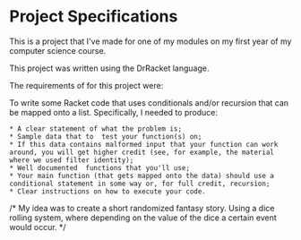 # Project Specifications

 This is a project that I've made for one of my modules on my first year
 of my computer science course.

 This project was written using the DrRacket language.
 
 The requirements of for this project were:
 
 To write some Racket code that uses conditionals and/or recursion that can be mapped onto a list.
 Specifically, I needed to produce:

    * A clear statement of what the problem is;
    * Sample data that to  test your function(s) on;
    * If this data contains malformed input that your function can work around, you will get higher credit (see, for example, the material where we used filter identity);
    * Well documented  functions that you'll use;
    * Your main function (that gets mapped onto the data) should use a conditional statement in some way or, for full credit, recursion;
    * Clear instructions on how to execute your code.

 /*
  My idea was to create a short randomized fantasy story.
  Using a dice rolling system, where depending on the value of the
  dice a certain event would occur.
 */

